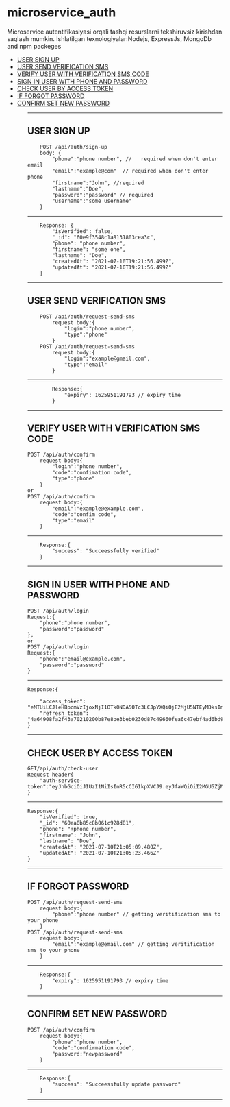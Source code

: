 # microservice_auth

Microservice autentifikasiyasi orqali tashqi resurslarni tekshiruvsiz kirishdan saqlash mumkin.
Ishlatilgan texnologiyalar:Nodejs, ExpressJs, MongoDb and npm packeges
<ul>
    <li>
        <a href="#user-sign-up">USER SIGN UP</a>
    </li>
    <li>
        <a href="#USER-SEND-VERIFICATION-SMS">USER SEND VERIFICATION SMS</a>
    </li>
    <li>
        <a href="#VERIFY-USER-WITH-VERIFICATION-SMS-CODE">VERIFY USER WITH VERIFICATION SMS CODE</a>
    </li>
    <li>
        <a href="#SIGN-IN-USER-WITH-PHONE-AND-PASSWORD">SIGN IN USER WITH PHONE AND PASSWORD</a>
    </li>
    <li>
        <a href="#CHECK-USER-BY-ACCESS-TOKEN">CHECK USER BY ACCESS TOKEN</a>
    </li> 
    <li>
        <a href="#IF-FORGOT-PASSWORD">IF FORGOT PASSWORD</a>
    </li>
    <li>
        <a href="#CONFIRM-SET-NEW-PASSWORD ">CONFIRM SET NEW PASSWORD </a>
    </li>
<ul>

-------------------------------------------------------------------
USER SIGN UP
-------------------------------------------------------------------      
        POST /api/auth/sign-up 
        body: {
            "phone":"phone number", //   required when don't enter email
            "email":"example@com"  // required when don't enter phone
            "firstname":"John", //required
            "lastname":"Doe",
            "password":"password" // required
            "username":"some username" 
        }
--------------------------------------------------------------------
        Response: {
            "isVerified": false,
            "_id": "60e9f3548c1a8131803cea3c",
            "phone": "phone number",
            "firstname": "some one",
            "lastname": "Doe",
            "createdAt": "2021-07-10T19:21:56.499Z",
            "updatedAt": "2021-07-10T19:21:56.499Z"
        }
-------------------------------------------------------------------

USER SEND VERIFICATION SMS 
-------------------------------------------------------------------
        POST /api/auth/request-send-sms
            request body:{
                "login":"phone number",
                "type":"phone"
            }
        POST /api/auth/request-send-sms
            request body:{
                "login":"example@gmail.com",
                "type":"email"
            }
------------------------------------------------------------------
            Response:{
                "expiry": 1625951191793 // expiry time
            }
------------------------------------------------------------------
VERIFY USER WITH VERIFICATION SMS CODE
------------------------------------------------------------------
    POST /api/auth/confirm
        request body:{
            "login":"phone number",
            "code":"confimation code",
            "type":"phone"
        }
    or
    POST /api/auth/confirm
        request body:{
            "email":"example@example.com",
            "code":"confim code",
            "type":"email"
        }
-----------------------------------------------------------------
        Response:{
            "success": "Succeessfully verified"
        }
------------------------------------------------------------------
SIGN IN USER WITH PHONE AND PASSWORD
------------------------------------------------------------------
    POST /api/auth/login
    Request:{
        "phone":"phone number",
        "password":"password"
    },
    or
    POST /api/auth/login
    Request:{
        "phone":"email@example.com",
        "password":"password"
    }
-------------------------------------------------------------------
    Response:{

        "access_token": "eMTUiLCJleHBpcmVzIjoxNjI1OTk0NDA5OTc3LCJpYXQiOjE2MjU5NTEyMDksImV4cCI6MTYyNTk1MqT4AkWGgh5I9D70U_4BzsI",
        "refresh_token": "4a64908fa2f43a70210200b87e8be3beb0230d87c49660fea6c47ebf4ad6bd992ef46"
    }
---------------------------------------------------------------------
CHECK USER BY ACCESS TOKEN
---------------------------------------------------------------------
    GET/api/auth/check-user
    Request header{
        "auth-service-token":"eyJhbGciOiJIUzI1NiIsInR5cCI6IkpXVCJ9.eyJfaWQiOiI2MGU5ZjM1NDhjMWE4MTMxODAzY2VhM2MiLCJwaG9uZSI6Iis5OTE5OTI2MjIxMTUiLCJleHBpcmVzIjoxNjI1OTg5NDUzMzA0LCJpYXQiOjE2MjU5NDYyNTMsImV4cCI6MTYyNTk0NzE1M30.NW4nNaYYOA0DPPphn5PySe87g4Dzo_lgiJ1CH_bGbCU"
    }
--------------------------------------------------------------------
    Response:{
        "isVerified": true,
        "_id": "60ea0b85c8b061c928d81",
        "phone": "+phone number",
        "firstname": "John",
        "lastname": "Doe",
        "createdAt": "2021-07-10T21:05:09.480Z",
        "updatedAt": "2021-07-10T21:05:23.466Z"
    }
-------------------------------------------------------------------
IF FORGOT PASSWORD
-------------------------------------------------------------------
    POST /api/auth/request-send-sms
        request body:{
            "phone":"phone number" // getting veritification sms to your phone
        }
    POST /api/auth/request-send-sms
        request body:{
            "email":"example@email.com" // getting veritification sms to your phone
        }
-------------------------------------------------------------------
        Response:{
            "expiry": 1625951191793 // expiry time
        }
-------------------------------------------------------------------
CONFIRM SET NEW PASSWORD 
------------------------------------------------------------------
    POST /api/auth/confirm
        request body:{
            "phone":"phone number",
            "code":"confirmation code",
            "password:"newpassword"
        }
------------------------------------------------------------------
        Response:{
            "success": "Succeessfully update password"
        }
------------------------------------------------------------------
